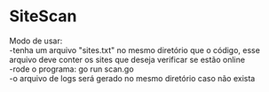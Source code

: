 # SiteScan
Modo de usar:<br>
-tenha um arquivo "sites.txt" no mesmo diretório que o código, esse arquivo deve conter os sites que deseja verificar se estão online<br>
-rode o programa: go run scan.go<br>
-o arquivo de logs será gerado no mesmo diretório caso não exista
